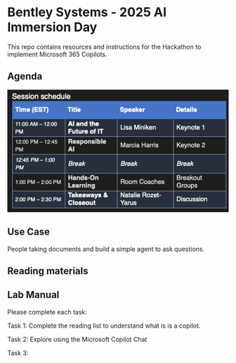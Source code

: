 # Bentley Systems - 2025 AI Immersion Day
This repo contains resources and instructions for the Hackathon to implement Microsoft 365 Copilots.

## Agenda
![schedule](images/schedule.png)

## Use Case
People taking documents and build a simple agent to ask questions.

## Reading materials

## Lab Manual
Please complete each task:

Task 1: Complete the reading list to understand what is is a copilot.

Task 2: Explore using the Microsoft Copilot Chat

Task 3: 
